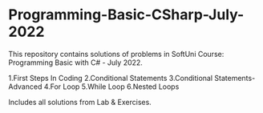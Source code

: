 # Programming-Basic-CSharp-July-2022
This repository contains solutions of problems in SoftUni Course: Programming Basic with C# - July 2022.

1.First Steps In Coding
2.Conditional Statements
3.Conditional Statements-Advanced
4.For Loop
5.While Loop
6.Nested Loops

Includes all solutions from Lab & Exercises.